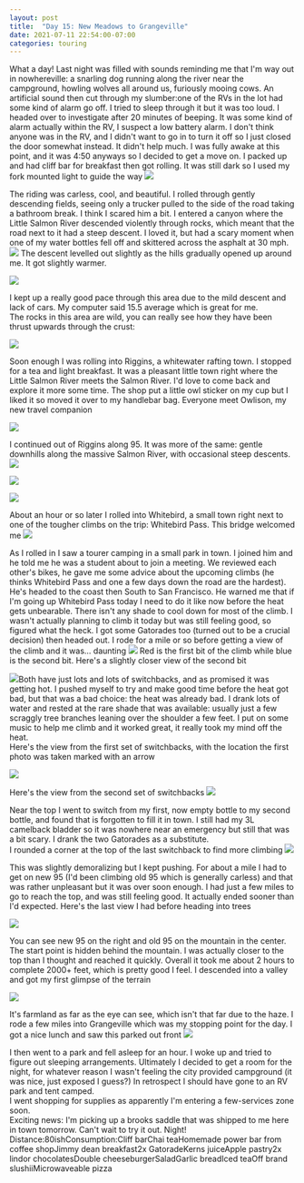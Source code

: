 ```yaml
---
layout: post
title:  "Day 15: New Meadows to Grangeville"
date: 2021-07-11 22:54:00-07:00
categories: touring
---
```

What a day! Last night was filled with sounds reminding me that I'm way out in nowhereville: a snarling dog running along the river near the campground, howling wolves all around us, furiously mooing cows. An artificial sound then cut through my slumber:one of the RVs in the lot had some kind of alarm go off. I tried to sleep through it but it was too loud. I headed over to investigate after 20 minutes of beeping. It was some kind of alarm actually within the RV, I suspect a low battery alarm. I don't think anyone was in the RV, and I didn't want to go in to turn it off so I just closed the door somewhat instead. It didn't help much. I was fully awake at this point, and it was 4:50 anyways so I decided to get a move on. I packed up and had cliff bar for breakfast then got rolling. It was still dark so I used my fork mounted light to guide the way
[![](/assets/1626068773769944-0.png)](/assets/1626068773769944-0.png)
  
The riding was carless, cool, and beautiful. I rolled through gently descending fields, seeing only a trucker pulled to the side of the road taking a bathroom break. I think I scared him a bit. I entered a canyon where the Little Salmon River descended violently through rocks, which meant that the road next to it had a steep descent. I loved it, but had a scary moment when one of my water bottles fell off and skittered across the asphalt at 30 mph. 
[![](/assets/1626068769284578-1.png)](/assets/1626068769284578-1.png)
The descent levelled out slightly as the hills gradually opened up around me. It got slightly warmer.   

[![](/assets/1626068764185562-2.png)](/assets/1626068764185562-2.png)
  
I kept up a really good pace through this area due to the mild descent and lack of cars. My computer said 15.5 average which is great for me.  
The rocks in this area are wild, you can really see how they have been thrust upwards through the crust:  

[![](/assets/1626068759749095-3.png)](/assets/1626068759749095-3.png)
  
Soon enough I was rolling into Riggins, a whitewater rafting town. I stopped for a tea and light breakfast. It was a pleasant little town right where the Little Salmon River meets the Salmon River. I'd love to come back and explore it more some time. The shop put a little owl sticker on my cup but I liked it so moved it over to my handlebar bag. Everyone meet Owlison, my new travel companion  

[![](/assets/1626068755130940-4.png)](/assets/1626068755130940-4.png)
  
I continued out of Riggins along 95. It was more of the same: gentle downhills along the massive Salmon River, with occasional steep descents. 
[![](/assets/1626068749562069-5.png)](/assets/1626068749562069-5.png)

[![](/assets/1626068743712993-6.png)](/assets/1626068743712993-6.png)

[![](/assets/1626068737972299-7.png)](/assets/1626068737972299-7.png)
  
About an hour or so later I rolled into Whitebird, a small town right next to one of the tougher climbs on the trip: Whitebird Pass. This bridge welcomed me
[![](/assets/1626068732384723-8.png)](/assets/1626068732384723-8.png)
  
As I rolled in I saw a tourer camping in a small park in town. I joined him and he told me he was a student about to join a meeting. We reviewed each other's bikes, he gave me some advice about the upcoming climbs (he thinks Whitebird Pass and one a few days down the road are the hardest). He's headed to the coast then South to San Francisco. He warned me that if I'm going up Whitebird Pass today I need to do it like now before the heat gets unbearable. There isn't any shade to cool down for most of the climb. I wasn't actually planning to climb it today but was still feeling good, so figured what the heck. I got some Gatorades too (turned out to be a crucial decision) then headed out. I rode for a mile or so before getting a view of the climb and it was... daunting
[![](/assets/1626068724747076-9.png)](/assets/1626068724747076-9.png)
Red is the first bit of the climb while blue is the second bit. Here's a slightly closer view of the second bit  

[![](/assets/1626068718162933-10.png)](/assets/1626068718162933-10.png)Both have just lots and lots of switchbacks, and as promised it was getting hot. I pushed myself to try and make good time before the heat got bad, but that was a bad choice: the heat was already bad. I drank lots of water and rested at the rare shade that was available: usually just a few scraggly tree branches leaning over the shoulder a few feet. I put on some music to help me climb and it worked great, it really took my mind off the heat.   
Here's the view from the first set of switchbacks, with the location the first photo was taken marked with an arrow  

[![](/assets/1626068711934979-11.png)](/assets/1626068711934979-11.png)
  
Here's the view from the second set of switchbacks
[![](/assets/1626068704301519-12.png)](/assets/1626068704301519-12.png)
  
Near the top I went to switch from my first, now empty bottle to my second bottle, and found that is forgotten to fill it in town. I still had my 3L camelback bladder so it was nowhere near an emergency but still that was a bit scary. I drank the two Gatorades as a substitute.   
I rounded a corner at the top of the last switchback to find more climbing
[![](/assets/1626068697341097-13.png)](/assets/1626068697341097-13.png)
  
This was slightly demoralizing but I kept pushing. For about a mile I had to get on new 95 (I'd been climbing old 95 which is generally carless) and that was rather unpleasant but it was over soon enough. I had just a few miles to go to reach the top, and was still feeling good. It actually ended sooner than I'd expected. Here's the last view I had before heading into trees  

[![](/assets/1626068691559339-14.png)](/assets/1626068691559339-14.png)
  
You can see new 95 on the right and old 95 on the mountain in the center. The start point is hidden behind the mountain. I was actually closer to the top than I thought and reached it quickly. Overall it took me about 2 hours to complete 2000+ feet, which is pretty good I feel. I descended into a valley and got my first glimpse of the terrain  

[![](/assets/1626068683786274-15.png)](/assets/1626068683786274-15.png)
  
It's farmland as far as the eye can see, which isn't that far due to the haze. I rode a few miles into Grangeville which was my stopping point for the day. I got a nice lunch and saw this parked out front
[![](/assets/1626069258683720-0.png)](/assets/1626069258683720-0.png)
  
I then went to a park and fell asleep for an hour. I woke up and tried to figure out sleeping arrangements. Ultimately I decided to get a room for the night, for whatever reason I wasn't feeling the city provided campground (it was nice, just exposed I guess?) In retrospect I should have gone to an RV park and tent camped.  
I went shopping for supplies as apparently I'm entering a few-services zone soon.   
Exciting news: I'm picking up a brooks saddle that was shipped to me here in town tomorrow. Can't wait to try it out. Night!  
Distance:80ishConsumption:Cliff barChai teaHomemade power bar from coffee shopJimmy dean breakfast2x GatoradeKerns juiceApple pastry2x lindor chocolatesDouble cheeseburgerSaladGarlic breadIced teaOff brand slushiiMicrowaveable pizza
